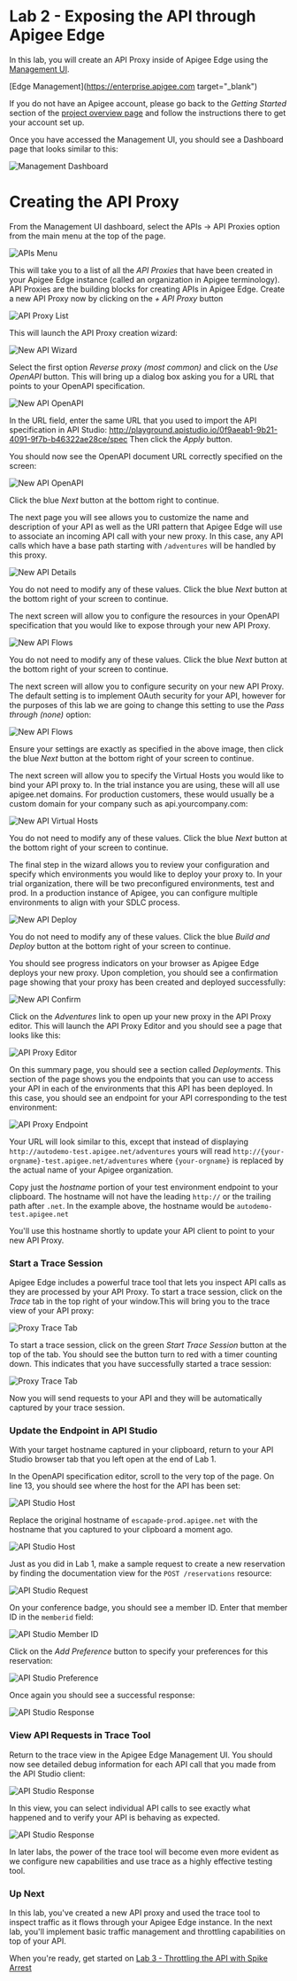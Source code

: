 # Lab 2 - Exposing the API through Apigee Edge

In this lab, you will create an API Proxy inside of Apigee Edge using the <a href="https://enterprise.apigee.com" target="_blank">Management UI</a>.

[Edge Management](https://enterprise.apigee.com target="_blank")

If you do not have an Apigee account, please go back to the *Getting Started* section of the [project overview page](README.md) and follow the instructions there to get your account set up.

Once you have accessed the Management UI, you should see a Dashboard page that looks similar to this:

![Management Dashboard](images/management-ui.png)

# Creating the API Proxy

From the Management UI dashboard, select the APIs -> API Proxies option from the main menu at the top of the page. 

![APIs Menu](images/apis-menu.png)

This will take you to a list of all the *API Proxies* that have been created in your Apigee Edge instance (called an organization in Apigee terminology). API Proxies are the building blocks for creating APIs in Apigee Edge. Create a new API Proxy now by clicking on the *+ API Proxy* button 

![API Proxy List](images/proxies-list.png)

This will launch the API Proxy creation wizard:

![New API Wizard](images/proxy-wizard.png)

Select the first option *Reverse proxy (most common)* and click on the *Use OpenAPI* button. This will bring up a dialog box asking you for a URL that points to your OpenAPI specification. 

![New API OpenAPI](images/proxy-openapi.png)

In the URL field, enter the same URL that you used to import the API specification in API Studio: <a href="http://playground.apistudio.io/0f9aeab1-9b21-4091-9f7b-b46322ae28ce/spec" target="_blank">http://playground.apistudio.io/0f9aeab1-9b21-4091-9f7b-b46322ae28ce/spec</a> Then click the *Apply* button.

You should now see the OpenAPI document URL correctly specified on the screen:

![New API OpenAPI](images/api-proxy-after-openapi.png)

Click the blue *Next* button at the bottom right to continue.

The next page you will see allows you to customize the name and description of your API as well as the URI pattern that Apigee Edge will use to associate an incoming API call with your new proxy. In this case, any API calls which have a base path starting with `/adventures` will be handled by this proxy. 

![New API Details](images/proxy-details.png)

You do not need to modify any of these values. Click the blue *Next* button at the bottom right of your screen to continue.

The next screen will allow you to configure the resources in your OpenAPI specification that you would like to expose through your new API Proxy.

![New API Flows](images/proxy-flows.png)

You do not need to modify any of these values. Click the blue *Next* button at the bottom right of your screen to continue.

The next screen will allow you to configure security on your new API Proxy. The default setting is to implement OAuth security for your API, however for the purposes of this lab we are going to change this setting to use the *Pass through (none)* option:

![New API Flows](images/proxy-security.png)

Ensure your settings are exactly as specified in the above image, then click the blue *Next* button at the bottom right of your screen to continue.

The next screen will allow you to specify the Virtual Hosts you would like to bind your API proxy to. In the trial instance you are using, these will all use apigee.net domains. For production customers, these would usually be a custom domain for your company such as api.yourcompany.com:

![New API Virtual Hosts](images/proxy-virtualhosts.png)

You do not need to modify any of these values. Click the blue *Next* button at the bottom right of your screen to continue.

The final step in the wizard allows you to review your configuration and specify which environments you would like to deploy your proxy to. In your trial organization, there will be two preconfigured environments, test and prod. In a production instance of Apigee, you can configure multiple environments to align with your SDLC process.

![New API Deploy](images/proxy-deploy.png)

You do not need to modify any of these values. Click the blue *Build and Deploy* button at the bottom right of your screen to continue.

You should see progress indicators on your browser as Apigee Edge deploys your new proxy. Upon completion, you should see a confirmation page showing that your proxy has been created and deployed successfully:

![New API Confirm](images/proxy-confirm.png)

Click on the *Adventures* link to open up your new proxy in the API Proxy editor. This will launch the API Proxy Editor and you should see a page that looks like this:

![API Proxy Editor](images/proxy-editor-summary.png)

On this summary page, you should see a section called *Deployments*. This section of the page shows you the endpoints that you can use to access your API in each of the environments that this API has been deployed. In this case, you should see an endpoint for your API corresponding to the test environment:

![API Proxy Endpoint](images/proxy-test-endpoint.png)

Your URL will look similar to this, except that instead of displaying `http://autodemo-test.apigee.net/adventures` yours will read `http://{your-orgname}-test.apigee.net/adventures` where `{your-orgname}` is replaced by the actual name of your Apigee organization. 

Copy just the *hostname* portion of your test environment endpoint to your clipboard. The hostname will not have the leading `http://` or the trailing path after `.net`. In the example above, the hostname would be `autodemo-test.apigee.net`

You'll use this hostname shortly to update your API client to point to your new API Proxy.

### Start a Trace Session

Apigee Edge includes a powerful trace tool that lets you inspect API calls as they are processed by your API Proxy. To start a trace session, click on the *Trace* tab in the top right of your window.This will bring you to the trace view of your API proxy:

![Proxy Trace Tab](images/proxy-trace-view.png) 

To start a trace session, click on the green *Start Trace Session* button at the top of the tab. You should see the button turn to red with a timer counting down. This indicates that you have successfully started a trace session:

![Proxy Trace Tab](images/trace-started.png) 

Now you will send requests to your API and they will be automatically captured by your trace session.

### Update the Endpoint in API Studio

With your target hostname captured in your clipboard, return to your API Studio browser tab that you left open at the end of Lab 1. 

In the OpenAPI specification editor, scroll to the very top of the page. On line 13, you should see where the host for the API has been set:

![API Studio Host](images/apistudio-original-host.png)

Replace the original hostname of `escapade-prod.apigee.net` with the hostname that you captured to your clipboard a moment ago.

![API Studio Host](images/apistudio-new-hostname.png)

Just as you did in Lab 1, make a sample request to create a new reservation by finding the documentation view for the `POST /reservations` resource:

![API Studio Request](images/apistudio-request.png)

On your conference badge, you should see a member ID. Enter that member ID in the `memberid` field:

![API Studio Member ID](images/apistudio-memberid.png)

Click on the *Add Preference* button to specify your preferences for this reservation:

![API Studio Preference](images/apistudio-prefs.png)

Once again you should see a successful response:

![API Studio Response](images/apistudio-response.png)

### View API Requests in Trace Tool

Return to the trace view in the Apigee Edge Management UI. You should now see detailed debug information for each API call that you made from the API Studio client:

![API Studio Response](images/trace-activity.png)

In this view, you can select individual API calls to see exactly what happened and to verify your API is behaving as expected. 

![API Studio Response](images/trace-calls.png)

In later labs, the power of the trace tool will become even more evident as we configure new capabilities and use trace as a highly effective testing tool.

### Up Next

In this lab, you've created a new API proxy and used the trace tool to inspect traffic as it flows through your Apigee Edge instance. In the next lab, you'll implement basic traffic management and throttling capabilities on top of your API.

When you're ready, get started on [Lab 3 - Throttling the API with Spike Arrest](lab3.md) 









